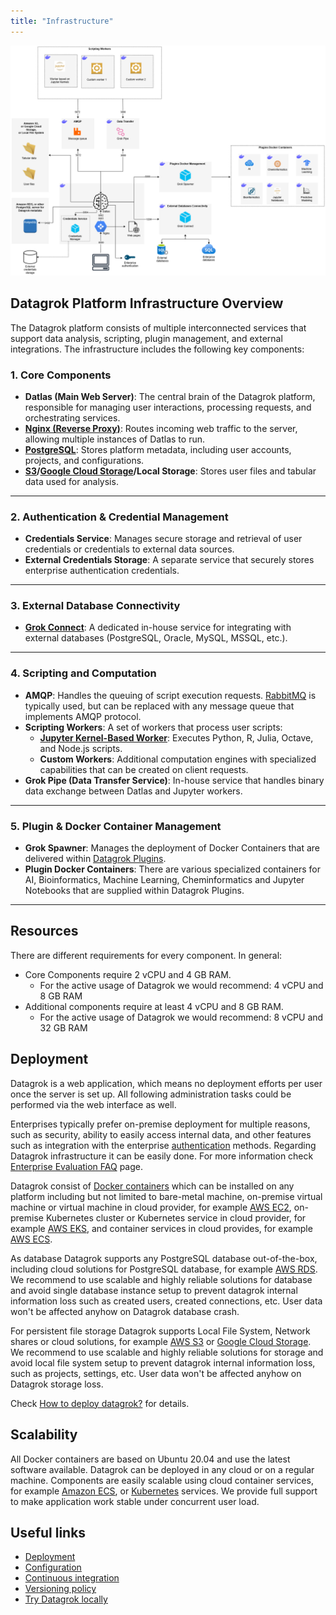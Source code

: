 ```yaml
---
title: "Infrastructure"
---
```


![Infrastructure diagram](architecture-diagram.drawio.png)

## Datagrok Platform Infrastructure Overview

The Datagrok platform consists of multiple interconnected services that support data analysis, scripting, plugin management, 
and external integrations. The infrastructure includes the following key components:

### 1. Core Components
- **Datlas (Main Web Server)**: The central brain of the Datagrok platform, responsible for managing user interactions, processing requests, and orchestrating services.
- [**Nginx (Reverse Proxy)**](https://www.nginx.com/): Routes incoming web traffic to the server, allowing multiple instances of Datlas to run.
- [**PostgreSQL**](https://www.postgresql.org/): Stores platform metadata, including user accounts, projects, and configurations.
- **[S3](https://docs.aws.amazon.com/AmazonS3/latest/userguide/Welcome.html)/[Google Cloud Storage](https://cloud.google.com/storage/docs)/Local Storage**: Stores user files and tabular data used for analysis.

---

### 2. Authentication & Credential Management
- **Credentials Service**: Manages secure storage and retrieval of user credentials or credentials to external data sources.
- **External Credentials Storage**: A separate service that securely stores enterprise authentication credentials.

---

### 3. External Database Connectivity
- [**Grok Connect**](../../access/access.md#data-connection): A dedicated in-house service for integrating with external databases (PostgreSQL, Oracle, MySQL, MSSQL, etc.).

---

### 4. Scripting and Computation
- **AMQP**: Handles the queuing of script execution requests. [RabbitMQ](https://www.rabbitmq.com/docs) is typically used, but can be replaced with any message queue that implements AMQP protocol.
- **Scripting Workers**: A set of workers that process user scripts:
  - [**Jupyter Kernel-Based Worker**](https://docs.jupyter.org/en/stable/projects/kernels.html): Executes Python, R, Julia, Octave, and Node.js scripts.
  - **Custom Workers**: Additional computation engines with specialized capabilities that can be created on client requests.
- **Grok Pipe (Data Transfer Service)**: In-house service that handles binary data exchange between Datlas and Jupyter workers.

---

### 5. Plugin & Docker Container Management
- **Grok Spawner**: Manages the deployment of Docker Containers that are delivered within [Datagrok Plugins](../packages/extensions).
- **Plugin Docker Containers**: There are various specialized containers for AI, Bioinformatics, Machine Learning, Cheminformatics and Jupyter Notebooks that are supplied within Datagrok Plugins.

---

## Resources

There are different requirements for every component. In general:

* Core Components require 2 vCPU and 4 GB RAM.
  * For the active usage of Datagrok we would recommend: 4 vCPU and 8 GB RAM
* Additional components require at least 4 vCPU and 8 GB RAM.
  * For the active usage of Datagrok we would recommend: 8 vCPU and 32 GB RAM

## Deployment

Datagrok is a web application, which means no deployment efforts per user once the server is set up. All following
administration tasks could be performed via the web interface as well.

Enterprises typically prefer on-premise deployment for multiple reasons, such as security, ability to easily access
internal data, and other features such as integration with the enterprise
[authentication](../../govern/access-control/access-control.md#authentication) methods. Regarding Datagrok infrastructure it can be easily done. For
more information check [Enterprise Evaluation FAQ](../../datagrok/solutions/enterprise/enterprise-evaluation-faq.md)
page.

Datagrok consist of [Docker containers](https://hub.docker.com/u/datagrok) which can be installed on any platform
including but not limited to bare-metal
machine, on-premise virtual machine or virtual machine in cloud provider, for
example [AWS EC2](https://aws.amazon.com/ec2/), on-premise Kubernetes cluster or Kubernetes service in cloud provider,
for example [AWS EKS](https://aws.amazon.com/eks/), and container services in cloud provides, for
example [AWS ECS](https://aws.amazon.com/ecs/).

As database Datagrok supports any PostgreSQL database out-of-the-box, including cloud solutions for
PostgreSQL database, for example [AWS RDS](https://aws.amazon.com/rds/). We recommend to use scalable and highly
reliable solutions for database and avoid single database instance setup to prevent datagrok internal information loss
such as created users, created connections, etc. User data won't be affected anyhow on Datagrok database crash.

For persistent file storage Datagrok supports Local File System, Network shares or cloud solutions, for
example [AWS S3](https://aws.amazon.com/s3/) or [Google Cloud Storage](https://cloud.google.com/storage). We recommend
to use scalable and highly reliable solutions for storage and avoid local file system setup to prevent datagrok internal
information loss, such as projects, settings, etc. User data won't be affected anyhow on Datagrok storage loss.

Check [How to deploy datagrok?](../../deploy/deploy.md) for details.

## Scalability

All Docker containers are based on Ubuntu 20.04 and use the latest software available. Datagrok can be deployed in any cloud
or on a regular machine. Components are easily scalable using cloud container services, for example [Amazon ECS](https://aws.amazon.com/ecs/),
or [Kubernetes](https://kubernetes.io/) services. We provide full support to make application work stable under concurrent user load.


## Useful links

* [Deployment](../../deploy/deploy.md)
* [Configuration](../../deploy/configuration.md)
* [Continuous integration](continuous-integration.png)
* [Versioning policy](../dev-process/versioning-policy.md)
* [Try Datagrok locally](../../deploy/docker-compose/docker-compose.md)
